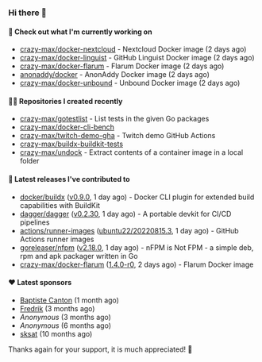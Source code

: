 ### Hi there 👋

#### 👷 Check out what I'm currently working on

- [crazy-max/docker-nextcloud](https://github.com/crazy-max/docker-nextcloud) - Nextcloud Docker image (2 days ago)
- [crazy-max/docker-linguist](https://github.com/crazy-max/docker-linguist) - GitHub Linguist Docker image (2 days ago)
- [crazy-max/docker-flarum](https://github.com/crazy-max/docker-flarum) - Flarum Docker image (2 days ago)
- [anonaddy/docker](https://github.com/anonaddy/docker) - AnonAddy Docker image (2 days ago)
- [crazy-max/docker-unbound](https://github.com/crazy-max/docker-unbound) - Unbound Docker image (2 days ago)

#### 👨‍💻 Repositories I created recently

- [crazy-max/gotestlist](https://github.com/crazy-max/gotestlist) - List tests in the given Go packages
- [crazy-max/docker-cli-bench](https://github.com/crazy-max/docker-cli-bench)
- [crazy-max/twitch-demo-gha](https://github.com/crazy-max/twitch-demo-gha) - Twitch demo GitHub Actions
- [crazy-max/buildx-buildkit-tests](https://github.com/crazy-max/buildx-buildkit-tests)
- [crazy-max/undock](https://github.com/crazy-max/undock) - Extract contents of a container image in a local folder

#### 🚀 Latest releases I've contributed to

- [docker/buildx](https://github.com/docker/buildx) ([v0.9.0](https://github.com/docker/buildx/releases/tag/v0.9.0), 1 day ago) - Docker CLI plugin for extended build capabilities with BuildKit
- [dagger/dagger](https://github.com/dagger/dagger) ([v0.2.30](https://github.com/dagger/dagger/releases/tag/v0.2.30), 1 day ago) - A portable devkit for CI/CD pipelines
- [actions/runner-images](https://github.com/actions/runner-images) ([ubuntu22/20220815.3](https://github.com/actions/runner-images/releases/tag/ubuntu22%2F20220815.3), 1 day ago) - GitHub Actions runner images
- [goreleaser/nfpm](https://github.com/goreleaser/nfpm) ([v2.18.0](https://github.com/goreleaser/nfpm/releases/tag/v2.18.0), 1 day ago) - nFPM is Not FPM - a simple deb, rpm and apk packager written in Go
- [crazy-max/docker-flarum](https://github.com/crazy-max/docker-flarum) ([1.4.0-r0](https://github.com/crazy-max/docker-flarum/releases/tag/1.4.0-r0), 2 days ago) - Flarum Docker image

#### ❤️ Latest sponsors
- [Baptiste Canton](https://github.com/batmac) (1 month ago)
- [Fredrik](https://github.com/fredrikscode) (3 months ago)
- _Anonymous_ (3 months ago)
- _Anonymous_ (6 months ago)
- [sksat](https://github.com/sksat) (10 months ago)

Thanks again for your support, it is much appreciated! 🙏
